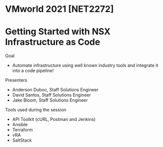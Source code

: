 # VMworld 2021 [NET2272] 
# Getting Started with NSX Infrastructure as Code

Goal
  - Automate infrastructure using well known industry tools and integrate it into a code pipeline!

Presenters 
  - Anderson Duboc, Staff Solutions Engineer
  - David Santos, Staff Solutions Engineer
  - Jake Bloom, Staff Solutions Engineer

Tools used during the session
  - API Toolkit (cURL, Postman and Jenkins)
  - Ansible
  - Terraform
  - vRA
  - SaltStack
